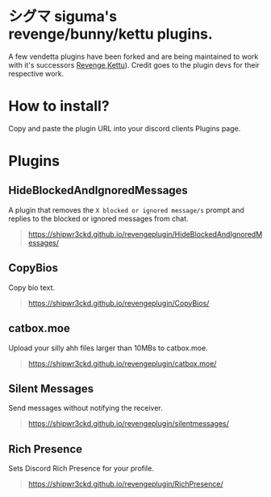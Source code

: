 # シグマ siguma's revenge/bunny/kettu plugins.
A few vendetta plugins have been forked and are being maintained to work with it's successors [Revenge](https://github.com/revenge-mod/revenge-bundle),[Kettu](https://github.com/C0C0B01/Kettu)). Credit goes to the plugin devs for their respective work.

# How to install?
Copy and paste the plugin URL into your discord clients Plugins page.

# Plugins 
## HideBlockedAndIgnoredMessages 
A plugin that removes the `X blocked or ignored message/s` prompt and replies to the blocked or ignored messages from chat.

> https://shipwr3ckd.github.io/revengeplugin/HideBlockedAndIgnoredMessages/

## CopyBios 
Copy bio text.

> https://shipwr3ckd.github.io/revengeplugin/CopyBios/

## catbox.moe
Upload your silly ahh files larger than 10MBs to catbox.moe.

> https://shipwr3ckd.github.io/revengeplugin/catbox.moe/

## Silent Messages 
Send messages without notifying the receiver.

> https://shipwr3ckd.github.io/revengeplugin/silentmessages/

## Rich Presence
Sets Discord Rich Presence for your profile. 
> https://shipwr3ckd.github.io/revengeplugin/RichPresence/
